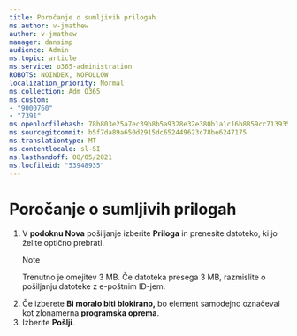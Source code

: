 ```yaml
---
title: Poročanje o sumljivih prilogah
ms.author: v-jmathew
author: v-jmathew
manager: dansimp
audience: Admin
ms.topic: article
ms.service: o365-administration
ROBOTS: NOINDEX, NOFOLLOW
localization_priority: Normal
ms.collection: Adm_O365
ms.custom:
- "9000760"
- "7391"
ms.openlocfilehash: 78b803e25a7ec39b8b5a9328e32e380b1a1c16b8859cc713935f38590b1bf3ea
ms.sourcegitcommit: b5f7da89a650d2915dc652449623c78be6247175
ms.translationtype: MT
ms.contentlocale: sl-SI
ms.lasthandoff: 08/05/2021
ms.locfileid: "53948935"
---
```

# <a name="report-suspicious-attachments"></a>Poročanje o sumljivih prilogah

1. V **podoknu Nova** pošiljanje izberite **Priloga** in prenesite datoteko, ki jo želite optično prebrati.
    > [!NOTE]
    > Trenutno je omejitev 3 MB. Če datoteka presega 3 MB, razmislite o pošiljanju datoteke z e-poštnim ID-jem.
2. Če izberete **Bi moralo biti blokirano,** bo element samodejno označeval kot zlonamerna **programska oprema**.
3. Izberite **Pošlji**.
